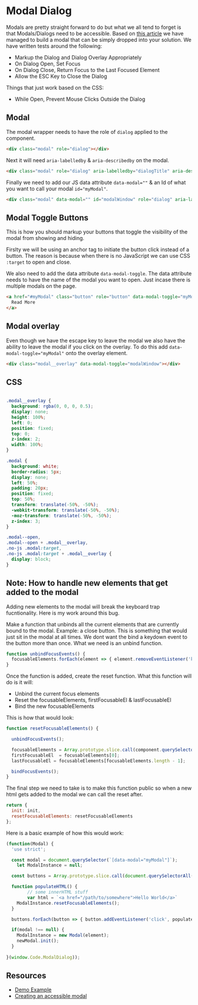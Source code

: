 # Modal Dialog

Modals are pretty straight forward to do but what we all tend to forget is that Modals/Dialogs need to be accessible. Based on [this article](https://bitsofco.de/accessible-modal-dialog/) we have managed to build a modal that can be simply dropped into your solution. We have written tests around the following:

- Markup the Dialog and Dialog Overlay Appropriately
- On Dialog Open, Set Focus
- On Dialog Close, Return Focus to the Last Focused Element
- Allow the ESC Key to Close the Dialog

Things that just work based on the CSS:
- While Open, Prevent Mouse Clicks Outside the Dialog

## Modal

The modal wrapper needs to have the role of `dialog` applied to the component.

```html
<div class="modal" role="dialog"></div>
```

Next it will need `aria-labelledby` & `aria-describedby` on the modal.
```html
<div class="modal" role="dialog" aria-labelledby="dialogTitle" aria-describedby="dialogText">
```

Finally we need to add our JS data attribute `data-modal=""` & an Id of what you want to call your modal `id="myModal"`.

```html
<div class="modal" data-modal="" id="modalWindow" role="dialog" aria-labelledby="dialogTitle" aria-describedby="dialogText"></div>
```

## Modal Toggle Buttons

This is how you should markup your buttons that toggle the visibility of the modal from showing and hiding. 

Firslty we will be using an anchor tag to initiate the button click instead of a button. The reason is because when there is no JavaScript we can use CSS `:target` to open and close.

We also need to add the data attribute `data-modal-toggle`. The data attribute needs to have the name of the modal you want to open. Just incase there is multiple modals on the page.

```html
<a href="#myModal" class="button" role="button" data-modal-toggle="myModal">
  Read More
</a>
```

## Modal overlay

Even though we have the escape key to leave the modal we also have the ability to leave the modal if you click on the overlay. To do this add `data-modal-toggle="myModal"` onto the overlay element.

```html
<div class="modal__overlay" data-modal-toggle="modalWindow"></div>
```

## CSS

```css

.modal__overlay {
  background: rgba(0, 0, 0, 0.5);
  display: none;
  height: 100%;
  left: 0;
  position: fixed;
  top: 0;
  z-index: 2;
  width: 100%;
}

.modal {
  background: white;
  border-radius: 5px;
  display: none;
  left: 50%;
  padding: 20px;
  position: fixed;
  top: 50%;
  transform: translate(-50%, -50%);
  -webkit-transform: translate(-50%, -50%);
  -moz-transform: translate(-50%, -50%);
  z-index: 3;
}

.modal--open,
.modal--open + .modal__overlay,
.no-js .modal:target,
.no-js .modal:target + .modal__overlay {
  display: block;
}
```

## Note: How to handle new elements that get added to the modal

Adding new elements to the modal will break the keyboard trap fucntionality. Here is my work around this bug.

Make a function that unbinds all the current elements that are currently bound to the modal. Example: a close button. This is something that would just sit in the modal at all times. We dont want the bind a keydown event to the button more than once. What we need is an unbind function.

```js
function unbindFocusEvents() {
  focusableElements.forEach(element => { element.removeEventListener('keydown', handleKeyDownEvents); });
}
```

Once the function is added, create the reset function. What this function will do is it will:

- Unbind the current focus elements
- Reset the focusableElements, firstFocusableEl & lastFocusableEl 
- Bind the new focusableElements

This is how that would look:

```js
function resetFocusableElements() {

  unbindFocusEvents();

  focusableElements = Array.prototype.slice.call(component.querySelectorAll('a[href], area[href], input:not([disabled]), select:not([disabled]), textarea:not([disabled]), button:not([disabled]), [tabindex="0"]'));
  firstFocusableEl  = focusableElements[0];
  lastFocusableEl = focusableElements[focusableElements.length - 1];

  bindFocusEvents();
}
```

The final step we need to take is to make this function public so when a new html gets added to the modal we can call the reset after.

```js
return {
  init: init,
  resetFocusableElements: resetFocusableElements
};
```

Here is a basic example of how this would work:

```js
(function(Modal) {
  'use strict';

  const modal = document.querySelector(`[data-modal="myModal"]`);
	let ModalInstance = null;

  const buttons = Array.prototype.slice.call(document.querySelectorAll(`[data-modal-toggle]`));

  function populateHTML() {
		// some innerHTML stuff
		var html = `<a href="/path/to/somewhere">Hello World</a>`
    ModalInstance.resetFocusableElements();
  }

  buttons.forEach(button => { button.addEventListener('click', populateHTML) });

  if(modal !== null) {
    ModalInstance = new Modal(element);
    newModal.init();
  }
	
}(window.Code.ModalDialog));

```

## Resources 
- [Demo Example](http://code-computerlove-fe-components.surge.sh/modal-dialog/)
- [Creating an accessible modal](https://bitsofco.de/accessible-modal-dialog/)
